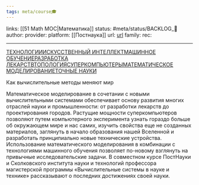 ```yaml
---
tags: meta/course🎓
---
```

links: [[51 Math MOC|Математика]]
status: #meta/status/BACKLOG_🌰
author: 
provider: 
platform: [[Постнаука]]
url: [url](https://postnauka.ru/courses/84608)
family: 
rec:

---

[ТЕХНОЛОГИИ](https://postnauka.ru/themes/technology)[ИСКУССТВЕННЫЙ ИНТЕЛЛЕКТ](https://postnauka.ru/themes/ai)[МАШИННОЕ ОБУЧЕНИЕ](https://postnauka.ru/themes/mashinnoe-obuchenie)[РАЗРАБОТКА ЛЕКАРСТВ](https://postnauka.ru/themes/razrabotka-lekarstv)[ТОПОЛОГИЯ](https://postnauka.ru/themes/topologiya)[СУПЕРКОМПЬЮТЕРЫ](https://postnauka.ru/themes/superkompyuteryi)[МАТЕМАТИЧЕСКОЕ МОДЕЛИРОВАНИЕ](https://postnauka.ru/themes/matematicheskoe-modelirovanie)[ТОЧНЫЕ НАУКИ](https://postnauka.ru/themes/exact_sciences)

Как вычислительные методы меняют мир

Математическое моделирование в сочетании с новыми вычислительными системами обеспечивает основу развития многих отраслей науки и промышленности: от разработки лекарств до проектирования городов. Растущие мощности суперкомпьютеров позволяют путем компьютерного эксперимента узнать гораздо больше об окружающем мире и нас самих, изучить свойства еще не созданных материалов, заглянуть в начало образования нашей Вселенной и разработать принципиально новые технические устройства. Использование математического моделирования в комбинации с технологиями машинного обучения позволяет по-новому взглянуть на привычные исследовательские задачи. В совместном курсе ПостНауки и Сколковского института науки и технологий профессора магистерской программы «Вычислительные системы в науке и технике» рассказывают о последних достижениях своей науки.